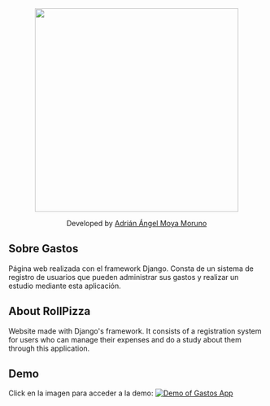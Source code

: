 <div align="center">
    <img width="400" src="https://www.driangel.com/img/gastosProyecto.png"></img>
</div>
<p align="center">
    Developed by <a href="https://www.driangel.com">Adrián Ángel Moya Moruno</a>
</p>

## Sobre Gastos

Página web realizada con el framework Django. Consta de un sistema de registro de usuarios que pueden administrar sus gastos y realizar un estudio mediante esta aplicación.

## About RollPizza

Website made with Django's framework. It consists of a registration system for users who can manage their expenses and do a study about them through this application.

## Demo

Click en la imagen para acceder a la demo:
[![Demo of Gastos App](https://www.driangel.com/img/gastosProyecto.png)](https://www.youtube.com/watch?v=aTUwgVMvVLM "Gastos Project in Django Framework - Showing functionality")
